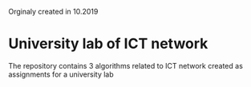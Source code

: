 
Orginaly created in 10.2019
# University lab of ICT network

The repository contains 3 algorithms related to ICT network created as assignments for a university lab

